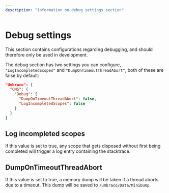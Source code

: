 ```yaml
---
description: "Information on debug settings section"
---
```


# Debug settings

This section contains configurations regarding debugging, and should therefore only be used in development.

The debug section has two settings you can configure, `"LogIncompletedScopes"` and `"DumpOnTimeoutThreadAbort"`, both of these are false by default:

```json
"Umbraco": {
  "CMS": {
    "Debug": {
      "DumpOnTimeoutThreadAbort": false,
      "LogIncompletedScopes": false
    }
  }
}
```

## Log incompleted scopes

If this value is set to true, any scope that gets disposed without first being completed will trigger a log entry containing the stacktrace.

## DumpOnTimeoutThreadAbort

If this value is set to true, a memory dump will be taken if a thread aborts due to a timeout. This dump will be saved to `/umbraco/Data/MiniDump`.
